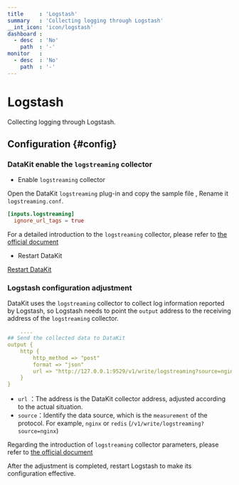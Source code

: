 ```yaml
---
title     : 'Logstash'
summary   : 'Collecting logging through Logstash'
__int_icon: 'icon/logstash'
dashboard :
  - desc  : 'No'
    path  : '-'
monitor   :
  - desc  : 'No'
    path  : '-'
---
```



<!-- markdownlint-disable MD025 -->
# Logstash
<!-- markdownlint-enable -->

Collecting logging through Logstash.

## Configuration {#config}

### DataKit enable the `logstreaming` collector

- Enable `logstreaming` collector

Open the DataKit `logstreaming` plug-in and copy the sample file , Rename it `logstreaming.conf`.

```toml
[inputs.logstreaming]
  ignore_url_tags = true
```

For a detailed introduction to the `logstreaming` collector, please refer to [the official document](logstreaming.md)

- Restart DataKit

[Restart DataKit](../datakit/datakit-service-how-to.md#manage-service)


### Logstash configuration adjustment

DataKit uses the `logstreaming` collector to collect log information reported by Logstash, so Logstash needs to point the `output` address to the receiving address of the `logstreaming` collector.


```yaml
    ....
## Send the collected data to DataKit
output {  
    http {
        http_method => "post"
        format => "json"
        url => "http://127.0.0.1:9529/v1/write/logstreaming?source=nginx"
    }
}
```

- `url` ：The address is the DataKit collector address, adjusted according to the actual situation.
- `source`：Identify the data source, which is the `measurement` of the protocol. For example, `nginx` or `redis` (`/v1/write/logstreaming?source=nginx`)

Regarding the introduction of `logstreaming` collector parameters, please refer to [the official document](logstreaming.md#args)



After the adjustment is completed, restart Logstash to make its configuration effective.

